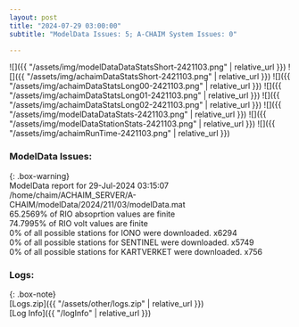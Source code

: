 ```yaml
---
layout: post
title: "2024-07-29 03:00:00"
subtitle: "ModelData Issues: 5; A-CHAIM System Issues: 0"

---
```


![]({{ "/assets/img/modelDataDataStatsShort-2421103.png" | relative_url }})
![]({{ "/assets/img/achaimDataStatsShort-2421103.png" | relative_url }})
![]({{ "/assets/img/achaimDataStatsLong00-2421103.png" | relative_url }})
![]({{ "/assets/img/achaimDataStatsLong01-2421103.png" | relative_url }})
![]({{ "/assets/img/achaimDataStatsLong02-2421103.png" | relative_url }})
![]({{ "/assets/img/modelDataDataStats-2421103.png" | relative_url }})
![]({{ "/assets/img/modelDataStationStats-2421103.png" | relative_url }})
![]({{ "/assets/img/achaimRunTime-2421103.png" | relative_url }})


### ModelData Issues:  
  
{: .box-warning}  
 ModelData report for 29-Jul-2024 03:15:07   
 /home/chaim/ACHAIM_SERVER/A-CHAIM/modelData/2024/211/03/modelData.mat   
 65.2569% of RIO absoprtion values are finite   
 74.7995% of RIO volt values are finite   
 0% of all possible stations for IONO were downloaded. x6294   
 0% of all possible stations for SENTINEL were downloaded. x5749   
 0% of all possible stations for KARTVERKET were downloaded. x756   
  


### Logs:  
  
{: .box-note}  
[Logs.zip]({{ "/assets/other/logs.zip" | relative_url }})  
[Log Info]({{ "/logInfo" | relative_url }})  

